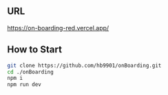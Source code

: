 ## URL
https://on-boarding-red.vercel.app/

## How to Start

```bash
git clone https://github.com/hb9901/onBoarding.git
cd ./onBoarding
npm i
npm run dev
```